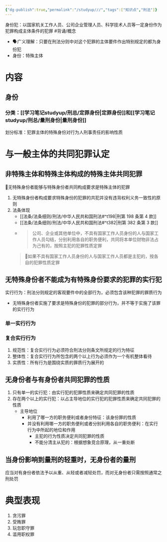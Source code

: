 ```yaml
---
{"dg-publish":true,"permalink":"/studyup///","tags":["知识点","刑法"]}
---
```


身份犯：以国家机关工作人员、公司企业管理人员、科学技术人员等一定身份作为犯罪构成主体条件的犯罪 #背诵/概念 
- 🗣️广义理解：只要在刑法分则中对这个犯罪的主体要件作出特别规定的都为身份犯
- 身份：特殊主体
# 内容
## 身份
### 分类：[[学习笔记studyup/刑总/定罪身份\|定罪身份]]和[[学习笔记studyup/刑总/量刑身份\|量刑身份]]
划分标准：犯罪主体的特殊身份对行为人刑事责任的影响性质
# 与一般主体的共同犯罪认定
## 非特殊主体和特殊主体构成的特殊主体共同犯罪
🧵无特殊身份者能够与特殊身份者共同构成要求是特殊主体的犯罪
1. 无特殊身份者构成要求特殊身份的犯罪的共犯并没有违背权利义务一致性的原则
2. 法条体现
	- [[法条/法条细则/刑法/中华人民共和国刑法#^t198\|刑第 198 条第 4 款]]
	- [[法条/法条细则/刑法/中华人民共和国刑法#^t382\|刑第 382 条第 3 款]]
	- >公司、企业或其他单位中，不具有国家工作人员身份的人与国家工作人员勾结，分别利用各自的职务便利，共同将本单位财物非法占为己有的，按照主犯的犯罪性质定罪
	>🧵如果不具有国家工作人员身份的人与国家工作人员都是主犯的，按各自的犯罪性质定罪
	
## 无特殊身份者不能成为有特殊身份要求的犯罪的实行犯
实行行为：刑法分则规定的客观要件中的全部行为，必须包含该种犯罪的罪质行为
- 无特殊身份者实施了要求是特殊身份的犯罪的部分行为，并不等于实施了该罪的实行行为
### 单一实行行为
### 复合实行行为
1. 规范性：复合实行行为必须符合刑法分则条文所规定的行为特征
2. 整体性：复合实行行为所包含的两个以上行为必须作为一个有机整体看待
3. 实质性：所有行为是围绕实质的罪质行为展开的
## 无身份者与有身份者共同犯罪的性质
1. 只有单一的实行犯：由实行犯的犯罪性质来确定共同犯罪的性质
2. 存在两个以上的实行犯：以占主导地位的实行犯的犯罪性质来确定共同犯罪的性质
	- 主导地位
		- 利用了哪一方的职务便利或者身份特征：该身份罪的性质
		- 并没有利用哪一方的职务便利或者分别利用各自的职务便利：在实行行为中所起的地位和作用
			- 主犯的行为性质决定共同犯罪的性质
			- 不能分清主从犯的：根据想象竞合原理，从一重处断
## 当身份影响到量刑的轻重时，无身份者的量刑
应当对有身份者依法予以从重、从轻或者减轻处罚，而对无身份者只需按照通常之刑处罚
# 典型表现
1. 贪污罪
2. 受贿罪
3. 玩忽职守罪
4. 滥用职权罪